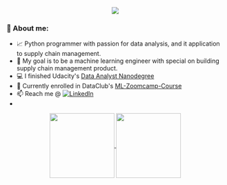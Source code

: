 <div align=center>
    <img src ="https://readme-typing-svg.herokuapp.com?font=Architects+Daughter&color=e56b6f&size=30&lines=Hey+there!+I'm+Benjamin+👋">
</div>

### 🎯 About me:


- 📈 Python programmer with passion for data analysis, and it application to supply chain management. 
- 🚩 My goal is to be a machine learning engineer with special on building supply chain management product. 
- 💻 I finished Udacity's [Data Analyst Nanodegree](https://graduation.udacity.com/confirm/LPVKRAW5)
- 🚀 Currently enrolled in DataClub's [ML-Zoomcamp-Course](https://github.com/alexeygrigorev/mlbookcamp-code/tree/master/course-zoomcamp)
- 📫 Reach me @ <a href="https://www.linkedin.com/in/ojo-a-benjamin/"><img src="https://img.shields.io/badge/Linkedin-0077b5?style=flat&logo=linkedin" alt="LinkedIn" /></a>
- 

<div align=center>
    <a href="https://github.com/tharcyla">
        <img height="150em" align="center" src="https://github-readme-stats.vercel.app/api?username=ojoadekunle&show_icons=true&count_private=true&theme=tokyonight"/>
        <img height="150em" align="center" src="https://github-readme-stats.vercel.app/api/top-langs/?username=ojoadekunle&layout=compact&theme=tokyonight"/>
    </a>
</div>
